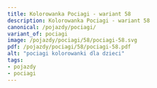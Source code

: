 ```yaml
---
title: Kolorowanka Pociagi - wariant 58
description: Kolorowanka Pociagi - wariant 58
canonical: /pojazdy/pociagi/
variant_of: pociagi
image: /pojazdy/pociagi/58/pociagi-58.svg
pdf: /pojazdy/pociagi/58/pociagi-58.pdf
alt: "pociagi kolorowanki dla dzieci"
tags:
- pojazdy
- pociagi
---
```

